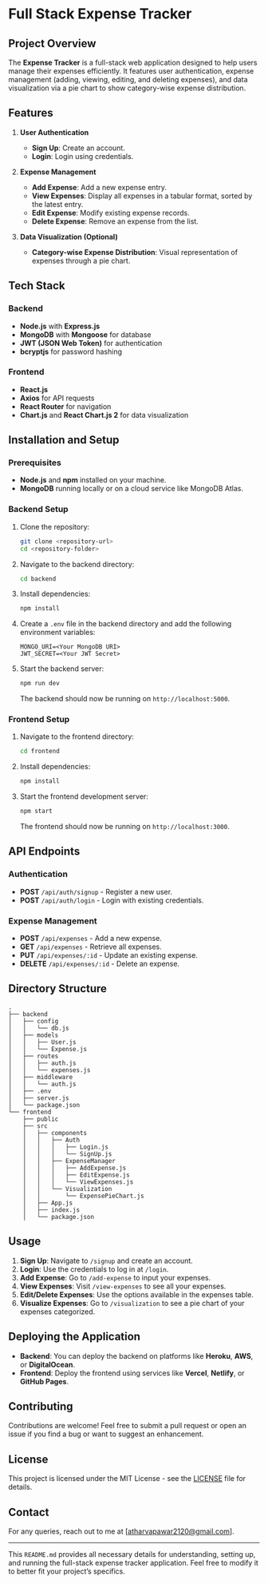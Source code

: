 # Full Stack Expense Tracker

## Project Overview

The **Expense Tracker** is a full-stack web application designed to help users manage their expenses efficiently. It features user authentication, expense management (adding, viewing, editing, and deleting expenses), and data visualization via a pie chart to show category-wise expense distribution.

## Features

1. **User Authentication**
   - **Sign Up**: Create an account.
   - **Login**: Login using credentials.
   
2. **Expense Management**
   - **Add Expense**: Add a new expense entry.
   - **View Expenses**: Display all expenses in a tabular format, sorted by the latest entry.
   - **Edit Expense**: Modify existing expense records.
   - **Delete Expense**: Remove an expense from the list.

3. **Data Visualization (Optional)**
   - **Category-wise Expense Distribution**: Visual representation of expenses through a pie chart.

## Tech Stack

### Backend
- **Node.js** with **Express.js**
- **MongoDB** with **Mongoose** for database
- **JWT (JSON Web Token)** for authentication
- **bcryptjs** for password hashing

### Frontend
- **React.js**
- **Axios** for API requests
- **React Router** for navigation
- **Chart.js** and **React Chart.js 2** for data visualization

## Installation and Setup

### Prerequisites

- **Node.js** and **npm** installed on your machine.
- **MongoDB** running locally or on a cloud service like MongoDB Atlas.

### Backend Setup

1. Clone the repository:
   ```bash
   git clone <repository-url>
   cd <repository-folder>
   ```

2. Navigate to the backend directory:
   ```bash
   cd backend
   ```

3. Install dependencies:
   ```bash
   npm install
   ```

4. Create a `.env` file in the backend directory and add the following environment variables:
   ```
   MONGO_URI=<Your MongoDB URI>
   JWT_SECRET=<Your JWT Secret>
   ```

5. Start the backend server:
   ```bash
   npm run dev
   ```
   The backend should now be running on `http://localhost:5000`.

### Frontend Setup

1. Navigate to the frontend directory:
   ```bash
   cd frontend
   ```

2. Install dependencies:
   ```bash
   npm install
   ```

3. Start the frontend development server:
   ```bash
   npm start
   ```
   The frontend should now be running on `http://localhost:3000`.

## API Endpoints

### Authentication

- **POST** `/api/auth/signup` - Register a new user.
- **POST** `/api/auth/login` - Login with existing credentials.

### Expense Management

- **POST** `/api/expenses` - Add a new expense.
- **GET** `/api/expenses` - Retrieve all expenses.
- **PUT** `/api/expenses/:id` - Update an existing expense.
- **DELETE** `/api/expenses/:id` - Delete an expense.

## Directory Structure

```
.
├── backend
│   ├── config
│   │   └── db.js
│   ├── models
│   │   ├── User.js
│   │   └── Expense.js
│   ├── routes
│   │   ├── auth.js
│   │   └── expenses.js
│   ├── middleware
│   │   └── auth.js
│   ├── .env
│   ├── server.js
│   └── package.json
└── frontend
    ├── public
    ├── src
    │   ├── components
    │   │   ├── Auth
    │   │   │   ├── Login.js
    │   │   │   └── SignUp.js
    │   │   ├── ExpenseManager
    │   │   │   ├── AddExpense.js
    │   │   │   ├── EditExpense.js
    │   │   │   └── ViewExpenses.js
    │   │   └── Visualization
    │   │       └── ExpensePieChart.js
    │   ├── App.js
    │   ├── index.js
    │   └── package.json
```

## Usage

1. **Sign Up**: Navigate to `/signup` and create an account.
2. **Login**: Use the credentials to log in at `/login`.
3. **Add Expense**: Go to `/add-expense` to input your expenses.
4. **View Expenses**: Visit `/view-expenses` to see all your expenses.
5. **Edit/Delete Expenses**: Use the options available in the expenses table.
6. **Visualize Expenses**: Go to `/visualization` to see a pie chart of your expenses categorized.

## Deploying the Application

- **Backend**: You can deploy the backend on platforms like **Heroku**, **AWS**, or **DigitalOcean**.
- **Frontend**: Deploy the frontend using services like **Vercel**, **Netlify**, or **GitHub Pages**.

## Contributing

Contributions are welcome! Feel free to submit a pull request or open an issue if you find a bug or want to suggest an enhancement.

## License

This project is licensed under the MIT License - see the [LICENSE](LICENSE) file for details.

## Contact

For any queries, reach out to me at [atharvapawar2120@gmail.com].

---

This `README.md` provides all necessary details for understanding, setting up, and running the full-stack expense tracker application. Feel free to modify it to better fit your project’s specifics.
